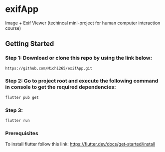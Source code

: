 # exifApp
Image + Exif Viewer (techincal mini-project for human computer interaction course)

## Getting Started

### Step 1: Download or clone this repo by using the link below:
```bash
https://github.com/Michi265/exifApp.git
```
### Step 2: Go to project root and execute the following command in console to get the required dependencies:
```bash
flutter pub get 
```
### Step 3:
```bash
flutter run 
```
### Prerequisites

To install flutter follow this link: https://flutter.dev/docs/get-started/install
